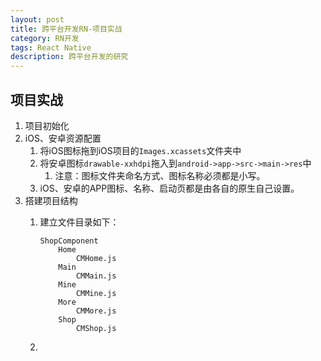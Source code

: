 ```yaml
---
layout: post
title: 跨平台开发RN-项目实战
category: RN开发
tags: React Native 
description: 跨平台开发的研究
--- 
```


## 项目实战
1. 项目初始化
2. iOS、安卓资源配置
    1. 将iOS图标拖到iOS项目的`Images.xcassets`文件夹中
    2. 将安卓图标`drawable-xxhdpi`拖入到`android->app->src->main->res`中
        1. 注意：图标文件夹命名方式、图标名称必须都是小写。
    3. iOS、安卓的APP图标、名称、启动页都是由各自的原生自己设置。
3. 搭建项目结构
    1. 建立文件目录如下：
        
        ```
        ShopComponent
            Home
                CMHome.js
            Main
                CMMain.js
            Mine
                CMMine.js
            More
                CMMore.js
            Shop
                CMShop.js
        ```
    2. 

